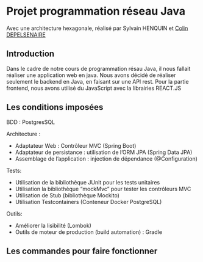 # Projet programmation réseau Java
Avec une architecture hexagonale, réalisé par Sylvain HENQUIN et [Colin DEPELSENAIRE](https://github.com/cocoricodai)

## Introduction
Dans le cadre de notre cours de programmation résau Java, il nous fallait réaliser une application web en java.
Nous avons décidé de réaliser seulement le backend en Java, en faisant sur une API rest.
Pour la partie frontend, nous avons utilisé du JavaScript avec la librairies REACT.JS

## Les conditions imposées
BDD : PostgresSQL

Architecture :
- Adaptateur Web : Contrôleur MVC (Spring Boot)
- Adaptateur de persistance : utilisation de l’ORM JPA (Spring Data JPA)
- Assemblage de l’application : injection de dépendance (@Configuration)

Tests:
- Utilisation de la bibliothèque JUnit pour les tests unitaires
- Utilisation la bibliothèque “mockMvc” pour tester les contrôleurs MVC
- Utilisation de Stub (bibliothèque Mockito)
- Utilisation Testcontainers (Conteneur Docker PostgreSQL)

Outils:
- Améliorer la lisibilité (Lombok)
- Outils de moteur de production (build automation) : Gradle

## Les commandes pour faire fonctionner
